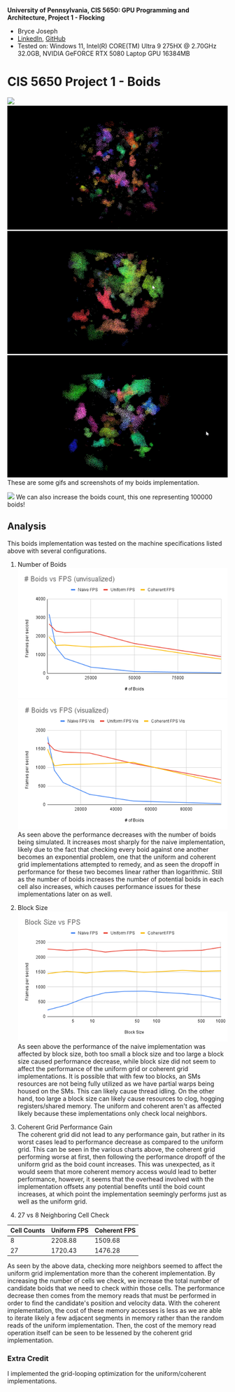 **University of Pennsylvania, CIS 5650: GPU Programming and Architecture,
Project 1 - Flocking**

* Bryce Joseph
* [LinkedIn](https://www.linkedin.com/in/brycejoseph/), [GitHub](https://github.com/brycej217)
* Tested on: Windows 11, Intel(R) CORE(TM) Ultra 9 275HX @ 2.70GHz 32.0GB, NVIDIA GeFORCE RTX 5080 Laptop GPU 16384MB

# CIS 5650 Project 1 - Boids
![](images/gif1.gif)
![](images/boids.png)
![](images/boids2.png)
![](images/boids3.png)
These are some gifs and screenshots of my boids implementation.

![](images/gif2.gif)
We can also increase the boids count, this one representing 100000 boids!

## Analysis
This boids implementation was tested on the machine specifications listed above with several configurations.

1. Number of Boids  
![](images/chart1.png)
![](images/chart2.png)
As seen above the performance decreases with the number of boids being simulated. It increases most sharply for the naive implementation, likely due to the fact that checking every boid against one another becomes an exponential problem, 
one that the uniform and coherent grid implementations attempted to remedy, and as seen the dropoff in performance for these two becomes linear rather than logarithmic. Still as the number of boids increases the number of potential boids in 
each cell also increases, which causes performance issues for these implementations later on as well.

2. Block Size  
![](images/chart3.png)
As seen above the performance of the naive implementation was affected by block size, both too small a block size and too large a block size caused performance decrease, while block size did not seem to affect the performance of the uniform grid 
or coherent grid implementations. It is possible that with few too blocks, an SMs resources are not being fully utilized as we have partial warps being housed on the SMs. This can likely cause thread idling. On the other hand, too large a block size 
can likely cause resources to clog, hogging registers/shared memory. The uniform and coherent aren't as affected likely because these implementations only check local neighbors.

3. Coherent Grid Performance Gain  
The coherent grid did not lead to any performance gain, but rather in its worst cases lead to performance decrease as compared to the uniform grid. This can be seen in the various charts above, the coherent grid performing worse at first, 
then following the performance dropoff of the uniform grid as the boid count increases. This was unexpected, as it would seem that more coherent memory access would lead to better performance, however, it seems that the overhead involved with 
the implementation offsets any potential benefits until the boid count increases, at which point the implementation seemingly performs just as well as the uniform grid.

4. 27 vs 8 Neighboring Cell Check  

| Cell Counts | Uniform FPS | Coherent FPS |
|-------------|-------------|--------------|
| 8           | 2208.88     | 1509.68      |
| 27          | 1720.43     | 1476.28      |

As seen by the above data, checking more neighbors seemed to affect the uniform grid implementation more than the coherent implementation. By increasing the number of cells we check, we increase the total number of candidate boids that we need to check 
within those cells. The performance decrease then comes from the memory reads that must be performed in order to find the candidate's position and velocity data. With the coherent implementation, the cost of these memory accesses is less as we are able to 
iterate likely a few adjacent segments in memory rather than the random reads of the uniform implementation. Then, the cost of the memory read operation itself can be seen to be lessened by the coherent grid implementation.

### Extra Credit
I implemented the grid-looping optimization for the uniform/coherent implementations.